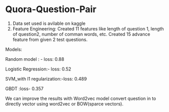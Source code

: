 # Quora-Question-Pair
1. Data set used is avilable on kaggle
2. Feature Engineering: 
Created 11 features like length of question 1, length of question2, number of comman words, etc.
Created 15 advance feature from given 2 test questions.




Models: 

Random model : - loss: 0.88

Logistic Regression:- loss: 0.52

SVM_with l1 regularization:-loss: 0.489

GBDT :loss- 0.357

We can improve the results with Word2vec model convert question in to directly vector using word2vec or BOW(sparce vectors).


